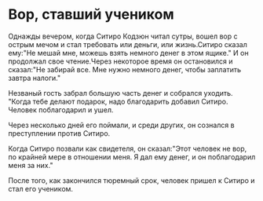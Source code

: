 # Вор, ставший учеником

Однажды вечером, когда Ситиро Кодзюн читал сутры, вошел вор с острым мечом и стал требовать или деньги, или жизнь.Ситиро сказал ему:"Не мешай мне, можешь взять немного денег в этом ящике." И он продолжал свое чтение.Через некоторое время он остановился и сказал:"Не забирай все. Мне нужно немного денег, чтобы заплатить завтра налоги."

Незваный гость забрал большую часть денег и собрался уходить. "Когда тебе делают подарок, надо благодарить добавил Ситиро. Человек поблагодарил и ушел.

Через несколько дней его поймали, и среди других, он сознался в преступлении против Ситиро.

Когда Ситиро позвали как свидетеля, он сказал:"Этот человек не вор, по крайней мере в отношении меня. Я дал ему денег, и он поблагодарил меня за них."

После того, как закончился тюремный срок, человек пришел к Ситиро и стал его учеником.